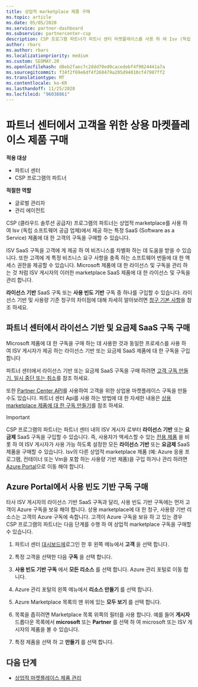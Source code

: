 ```yaml
---
title: 상업적 marketplace 제품 구매
ms.topic: article
ms.date: 05/05/2020
ms.service: partner-dashboard
ms.subservice: partnercenter-csp
description: CSP 프로그램 파트너가 파트너 센터 마켓플레이스를 사용 하 여 Isv (독립 소프트웨어 공급 업체)의 SaaS 제품을 고객에 게 구매할 수 있는 방법에 대해 알아봅니다.
author: rbars
ms.author: rbars
ms.localizationpriority: medium
ms.custom: SEOMAY.20
ms.openlocfilehash: d8eb2faec7c2ddd70ed0cacedebf4f9824441a7a
ms.sourcegitcommit: f34f2f69e6df4f260479a205d94010cf47987ff2
ms.translationtype: MT
ms.contentlocale: ko-KR
ms.lasthandoff: 11/25/2020
ms.locfileid: "96038861"
---
```

# <a name="purchase-commercial-marketplace-products-for-your-customers-in-partner-center"></a>파트너 센터에서 고객을 위한 상용 마켓플레이스 제품 구매

**적용 대상**

- 파트너 센터
- CSP 프로그램의 파트너

**적절한 역할**

- 글로벌 관리자
- 관리 에이전트

CSP (클라우드 솔루션 공급자) 프로그램의 파트너는 상업적 marketplace를 사용 하 여 Isv (독립 소프트웨어 공급 업체)에서 제공 하는 특정 SaaS (Software as a Service) 제품에 대 한 고객의 구독을 구매할 수 있습니다.

ISV SaaS 구독을 고객에 게 제공 하 여 비즈니스를 차별화 하는 데 도움을 받을 수 있습니다. 또한 고객에 게 특정 비즈니스 요구 사항을 충족 하는 소프트웨어 번들에 대 한 액세스 권한을 제공할 수 있습니다. Microsoft 제품에 대 한 라이선스 및 구독을 관리 하는 것 처럼 ISV 게시자의 이러한 marketplace SaaS 제품에 대 한 라이선스 및 구독을 관리 합니다.

**라이선스 기반** SaaS 구독 또는 **사용 빈도 기반** 구독 중 하나를 구입할 수 있습니다. 라이선스 기반 및 사용량 기준 청구의 차이점에 대해 자세히 알아보려면 [청구 기본 사항](billing-basics.md)을 참조 하세요.

## <a name="purchase-license-based-and-metered-saas-subscriptions-in-partner-center"></a>파트너 센터에서 라이선스 기반 및 요금제 SaaS 구독 구매

Microsoft 제품에 대 한 구독을 구매 하는 데 사용한 것과 동일한 프로세스를 사용 하 여 ISV 게시자가 제공 하는 라이선스 기반 또는 요금제 SaaS 제품에 대 한 구독을 구입 합니다

파트너 센터에서 라이선스 기반 또는 요금제 SaaS 구독을 구매 하려면 [고객 구독 만들기, 일시 중단 또는 취소](create-a-new-subscription.md#create-a-new-subscription)를 참조 하세요.

또한 [Partner Center API](/partner-center/develop/)를 사용하여 고객을 위한 상업용 마켓플레이스 구독을 만들 수도 있습니다. 파트너 센터 Api를 사용 하는 방법에 대 한 자세한 내용은 [상용 marketplace 제품에 대 한 구독 만들기](/partner-center/develop/create-subscription-azure-marketplace-products)를 참조 하세요.

>[!IMPORTANT]
> CSP 프로그램의 파트너는 파트너 센터 내의 ISV 게시자 로부터 **라이선스 기반** 또는 **요금제** SaaS 구독을 구입할 수 있습니다. 즉, 사용자가 액세스할 수 있는 [전용 제품](csp-commercial-marketplace-discover.md#learn-about-marketplace-exclusive-offers) 을 비롯 하 여 ISV 게시자가 사용 가능 하도록 설정한 모든 **라이선스 기반** 또는 **요금제** SaaS 제품을 구매할 수 있습니다. Isv의 다른 상업적 marketplace 제품 (예: Azure 응용 프로그램, 컨테이너 또는 Vm을 포함 하는 사용량 기반 제품)을 구입 하거나 관리 하려면 [Azure Portal](https://portal.azure.com/)으로 이동 해야 합니다.

## <a name="purchase-usage-based-subscriptions-in-the-azure-portal"></a>Azure Portal에서 사용 빈도 기반 구독 구매

타사 ISV 게시자의 라이선스 기반 SaaS 구독과 달리, 사용 빈도 기반 구독에는 먼저 고객이 Azure 구독을 보유 해야 합니다. 상용 marketplace에 대 한 청구, 사용량 기반 리소스는 고객의 Azure 구독에 속합니다. 고객이 Azure 구독을 보유 하 고 있는 경우 CSP 프로그램의 파트너는 다음 단계를 수행 하 여 상업적 marketplace 구독을 구매할 수 있습니다.

1. 파트너 센터 [대시보드에](https://partner.microsoft.com/dashboard)로그인 한 후 왼쪽 메뉴에서 **고객** 을 선택 합니다.

2. 특정 고객을 선택한 다음 **구독** 을 선택 합니다.  

3. **사용 빈도 기반 구독** 에서 **모든 리소스** 를 선택 합니다. Azure 관리 포털로 이동 합니다.

4. Azure 관리 포털의 왼쪽 메뉴에서 **리소스 만들기** 를 선택 합니다.

5. Azure Marketplace 목록의 맨 위에 있는 **모두 보기** 를 선택 합니다.

6. 목록을 좁히려면 Marketplace 목록 위쪽의 필터를 사용 합니다. 예를 들어 **게시자** 드롭다운 목록에서 **microsoft** 또는 **Partner** 를 선택 하 여 microsoft 또는 ISV 게시자의 제품을 볼 수 있습니다.

7. 특정 제품을 선택 하 고 **만들기** 를 선택 합니다.

## <a name="next-steps"></a>다음 단계

- [상업적 마켓플레이스 제품 관리](csp-commercial-marketplace-purchase.md)